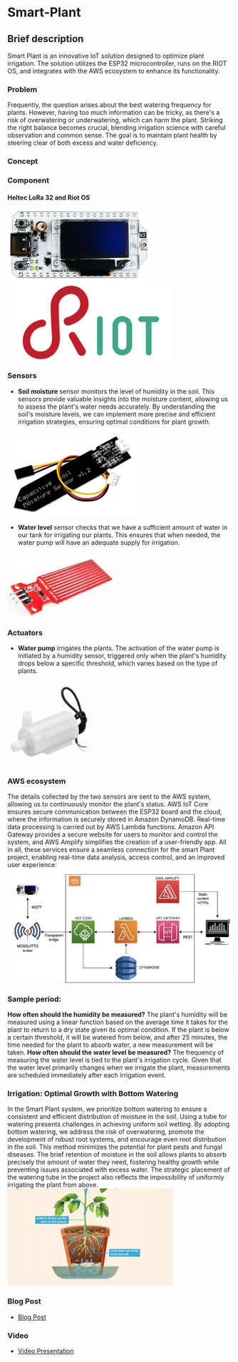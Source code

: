 # Smart-Plant

## Brief description

Smart Plant is an innovative IoT solution designed to optimize plant irrigation. The solution utilizes the ESP32 microcontroller, runs on the RIOT OS, and integrates with the AWS ecosystem to enhance its functionality.

### Problem
Frequently, the question arises about the best watering frequency for plants. However, having too much information can be tricky, as there's a risk of overwatering or underwatering, which can harm the plant. Striking the right balance becomes crucial, blending irrigation science with careful observation and common sense. The goal is to maintain plant health by steering clear of both excess and water deficiency.

### Concept

### Component
#### Heltec LoRa 32 and Riot OS

![](/images/LORA32.png)
![](/images/riot_os.png)
### Sensors
- **Soil moisture** sensor monitors the level of humidity in the soil. This sensors provide valuable insights into the moisture content, allowing us to assess the plant's water needs accurately. By understanding the soil's moisture levels, we can implement more precise and efficient irrigation strategies, ensuring optimal conditions for plant growth.

![](/images/soil-moisture.png)

- **Water level** sensor checks that we have a sufficient amount of water in our tank for irrigating our plants. This ensures that when needed, the water pump will have an adequate supply for irrigation.

![](/images/water_level.jpg)

### Actuators
- **Water pump** irrigates the plants. The activation of the water pump is initiated by a humidity sensor, triggered only when the plant's humidity drops below a specific threshold, which varies based on the type of plants.

![](/images/water_pump.png) 
### AWS ecosystem
The details collected by the two sensors are sent to the AWS system, allowing us to continuously monitor the plant's status. AWS IoT Core ensures secure communication between the ESP32 board and the cloud, where the information is securely stored in Amazon DynamoDB. Real-time data processing is carried out by AWS Lambda functions. Amazon API Gateway provides a secure website for users to monitor and control the system, and AWS Amplify simplifies the creation of a user-friendly app. All in all, these services ensure a seamless connection for the smart Plant project, enabling real-time data analysis, access control, and an improved user experience.
![](/images/network_architecture.jpg)

### Sample period: 
**How often should the humidity be measured?** The plant's humidity will be measured using a linear function based on the average time it takes for the plant to return to a dry state given its optimal condition. If the plant is below a certain threshold, it will be watered from below, and after 25 minutes, the time needed for the plant to absorb water, a new measurement will be taken.
**How often should the water level be measured?** The frequency of measuring the water level is tied to the plant's irrigation cycle. Given that the water level primarily changes when we irrigate the plant, measurements are scheduled immediately after each irrigation event.

### Irrigation: Optimal Growth with Bottom Watering
In the Smart Plant system, we prioritize bottom watering to ensure a consistent and efficient distribution of moisture in the soil. Using a tube for watering presents challenges in achieving uniform soil wetting. By adopting bottom watering, we address the risk of overwatering, promote the development of robust root systems, and encourage even root distribution in the soil. This method minimizes the potential for plant pests and fungal diseases. The brief retention of moisture in the soil allows plants to absorb precisely the amount of water they need, fostering healthy growth while preventing issues associated with excess water. The strategic placement of the watering tube in the project also reflects the impossibility of uniformly irrigating the plant from above.
![](/images/Bottom-Watering.jpg)

### Blog Post

- [Blog Post](https://www.hackster.io/gavrieldnp/smart-plant-abd308)

### Video

- [Video Presentation]()
